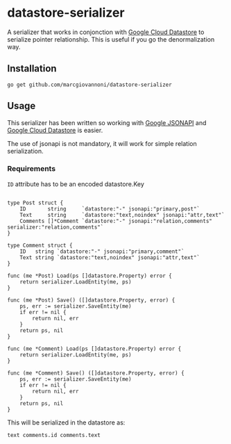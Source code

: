 # datastore-serializer

A serializer that works in conjonction with [Google Cloud Datastore](https://cloud.google.com/datastore/docs/concepts/overview) to serialize pointer relationship. This is useful if you go the denormalization way.

## Installation

```
go get github.com/marcgiovannoni/datastore-serializer
```

## Usage

This serializer has been written so working with [Google JSONAPI](https://github.com/google/jsonapi) and [Google Cloud Datastore](https://cloud.google.com/datastore/docs/concepts/overview) is easier.

The use of jsonapi is not mandatory, it will work for simple relation serialization.

### Requirements

`ID` attribute has to be an encoded datastore.Key

```golang

type Post struct {
    ID       string     `datastore:"-" jsonapi:"primary,post"`
    Text     string     `datastore:"text,noindex" jsonapi:"attr,text"`
    Comments []*Comment `datastore:"-" jsonapi:"relation,comments" serializer:"relation,comments"`
}

type Comment struct {
    ID   string `datastore:"-" jsonapi:"primary,comment"`
    Text string `datastore:"text,noindex" jsonapi:"attr,text"`
}

func (me *Post) Load(ps []datastore.Property) error {
    return serializer.LoadEntity(me, ps)
}

func (me *Post) Save() ([]datastore.Property, error) {
    ps, err := serializer.SaveEntity(me)
    if err != nil {
        return nil, err
    }
    return ps, nil
}

func (me *Comment) Load(ps []datastore.Property) error {
    return serializer.LoadEntity(me, ps)
}

func (me *Comment) Save() ([]datastore.Property, error) {
    ps, err := serializer.SaveEntity(me)
    if err != nil {
        return nil, err
    }
    return ps, nil
}
```

This will be serialized in the datastore as:

```
text comments.id comments.text
```

